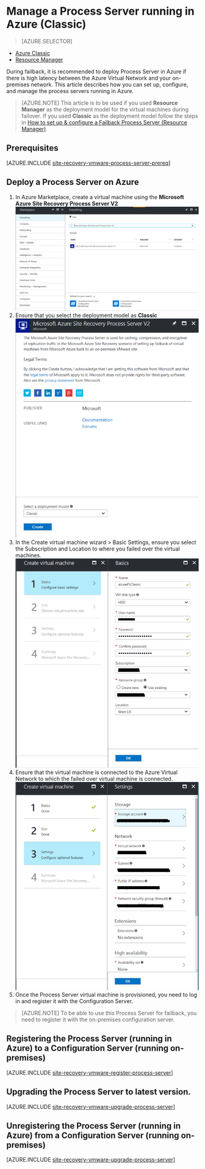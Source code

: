 <properties
    pageTitle=" Manage a Process Server running in Azure(Classic) | Azure"
    description="This article describes how to set up a failback Process Server(Classic) In Azure."
    services="site-recovery"
    documentationcenter=""
    author="AnoopVasudavan"
    manager="gauravd"
    editor="" />
<tags
    ms.service="site-recovery"
    ms.devlang="na"
    ms.topic="article"
    ms.tgt_pltfrm="na"
    ms.workload="backup-recovery"
    ms.date="2/2/2017"
    wacn.date=""
    ms.author="anoopkv" />

# Manage a Process Server running in Azure (Classic)
>[AZURE.SELECTOR]
- [Azure Classic ](/documentation/articles/site-recovery-vmware-setup-azure-ps-classic/)
- [Resource Manager](/documentation/articles/site-recovery-vmware-setup-azure-ps-resource-manager/)

During failback, it is recommended to deploy Process Server in Azure if there is high latency between the Azure Virtual Network and your on-premises network. This article describes how you can set up, configure, and manage the process servers running in Azure.

> [AZURE.NOTE]
> This article is to be used if you used **Resource Manager** as the deployment model for the virtual machines during failover. If you used **Classic** as the deployment model follow the steps in [How to set up & configure a Failback Process Server (Resource Manager)](/documentation/articles/site-recovery-vmware-setup-azure-ps-resource-manager/)

## Prerequisites

[AZURE.INCLUDE [site-recovery-vmware-process-server-prereq](../../includes/site-recovery-vmware-azure-process-server-prereq.md)]

## Deploy a Process Server on Azure

1. In Azure Marketplace, create a virtual machine using the **Microsoft Azure Site Recovery Process Server V2** </br>
    ![Marketplace_image_1](./media/site-recovery-vmware-setup-azure-ps-classic/marketplace-ps-image.png)
2. Ensure that you select the deployment model as **Classic** </br>
  ![Marketplace_image_2](./media/site-recovery-vmware-setup-azure-ps-classic/marketplace-ps-image-classic.png)
3. In the Create virtual machine wizard > Basic Settings, ensure you select the Subscription and Location to where you failed over the virtual machines.</br>
  ![create_image_1](./media/site-recovery-vmware-setup-azure-ps-classic/azureps-classic-basic-info.png)
4. Ensure that the virtual machine is connected to the Azure Virtual Network to which the failed over virtual machine is connected.</br>
  ![create_image_2](./media/site-recovery-vmware-setup-azure-ps-classic/azureps-classic-settings.png)
5. Once the Process Server virtual machine is provisioned, you need to log in and register it with the Configuration Server.

> [AZURE.NOTE]
> To be able to use this Process Server for failback, you need to register it with the on-premises configuration server.

## Registering the Process Server (running in Azure) to a Configuration Server (running on-premises)

[AZURE.INCLUDE [site-recovery-vmware-register-process-server](../../includes/site-recovery-vmware-register-process-server.md)]

## Upgrading the Process Server to latest version.

[AZURE.INCLUDE [site-recovery-vmware-upgrade-process-server](../../includes/site-recovery-vmware-upgrade-process-server.md)]

## Unregistering the Process Server (running in Azure) from a Configuration Server (running on-premises)

[AZURE.INCLUDE [site-recovery-vmware-upgrade-process-server](../../includes/site-recovery-vmware-unregister-process-server.md)]
